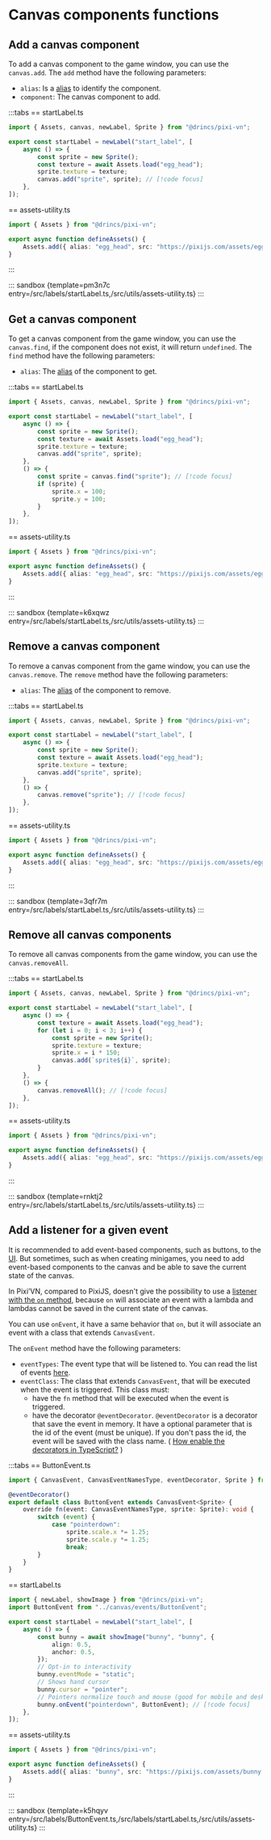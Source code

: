 # Canvas components functions

## Add a canvas component

To add a canvas component to the game window, you can use the `canvas.add`.
The `add` method have the following parameters:

* `alias`: Is a [alias](/start/canvas-alias.md) to identify the component.
* `component`: The canvas component to add.

:::tabs
== startLabel.ts

```ts
import { Assets, canvas, newLabel, Sprite } from "@drincs/pixi-vn";

export const startLabel = newLabel("start_label", [
    async () => {
        const sprite = new Sprite();
        const texture = await Assets.load("egg_head");
        sprite.texture = texture;
        canvas.add("sprite", sprite); // [!code focus]
    },
]);
```

== assets-utility.ts

```ts
import { Assets } from "@drincs/pixi-vn";

export async function defineAssets() {
    Assets.add({ alias: "egg_head", src: "https://pixijs.com/assets/eggHead.png" });
}
```

:::

::: sandbox {template=pm3n7c entry=/src/labels/startLabel.ts,/src/utils/assets-utility.ts}
:::

## Get a canvas component

To get a canvas component from the game window, you can use the `canvas.find`, if the component does not exist, it will return `undefined`.
The `find` method have the following parameters:

* `alias`: The [alias](/start/canvas-alias.md) of the component to get.

:::tabs
== startLabel.ts

```ts
import { Assets, canvas, newLabel, Sprite } from "@drincs/pixi-vn";

export const startLabel = newLabel("start_label", [
    async () => {
        const sprite = new Sprite();
        const texture = await Assets.load("egg_head");
        sprite.texture = texture;
        canvas.add("sprite", sprite);
    },
    () => {
        const sprite = canvas.find("sprite"); // [!code focus]
        if (sprite) {
            sprite.x = 100;
            sprite.y = 100;
        }
    },
]);
```

== assets-utility.ts

```ts
import { Assets } from "@drincs/pixi-vn";

export async function defineAssets() {
    Assets.add({ alias: "egg_head", src: "https://pixijs.com/assets/eggHead.png" });
}
```

:::

::: sandbox {template=k6xqwz entry=/src/labels/startLabel.ts,/src/utils/assets-utility.ts}
:::

## Remove a canvas component

To remove a canvas component from the game window, you can use the `canvas.remove`.
The `remove` method have the following parameters:

* `alias`: The [alias](/start/canvas-alias.md) of the component to remove.

:::tabs
== startLabel.ts

```ts
import { Assets, canvas, newLabel, Sprite } from "@drincs/pixi-vn";

export const startLabel = newLabel("start_label", [
    async () => {
        const sprite = new Sprite();
        const texture = await Assets.load("egg_head");
        sprite.texture = texture;
        canvas.add("sprite", sprite);
    },
    () => {
        canvas.remove("sprite"); // [!code focus]
    },
]);
```

== assets-utility.ts

```ts
import { Assets } from "@drincs/pixi-vn";

export async function defineAssets() {
    Assets.add({ alias: "egg_head", src: "https://pixijs.com/assets/eggHead.png" });
}
```

:::

::: sandbox {template=3qfr7m entry=/src/labels/startLabel.ts,/src/utils/assets-utility.ts}
:::

## Remove all canvas components

To remove all canvas components from the game window, you can use the `canvas.removeAll`.

:::tabs
== startLabel.ts

```ts
import { Assets, canvas, newLabel, Sprite } from "@drincs/pixi-vn";

export const startLabel = newLabel("start_label", [
    async () => {
        const texture = await Assets.load("egg_head");
        for (let i = 0; i < 3; i++) {
            const sprite = new Sprite();
            sprite.texture = texture;
            sprite.x = i * 150;
            canvas.add(`sprite${i}`, sprite);
        }
    },
    () => {
        canvas.removeAll(); // [!code focus]
    },
]);
```

== assets-utility.ts

```ts
import { Assets } from "@drincs/pixi-vn";

export async function defineAssets() {
    Assets.add({ alias: "egg_head", src: "https://pixijs.com/assets/eggHead.png" });
}
```

:::

::: sandbox {template=rnktj2 entry=/src/labels/startLabel.ts,/src/utils/assets-utility.ts}
:::

## Add a listener for a given event

It is recommended to add event-based components, such as buttons, to the [UI](/start/interface.md). But sometimes, such as when creating minigames, you need to add event-based components to the canvas and be able to save the current state of the canvas.

In Pixi’VN, compared to PixiJS, doesn't give the possibility to use a [listener with the `on` method](https://pixijs.com/8.x/examples/events/click), because `on` will associate an event with a lambda and lambdas cannot be saved in the current state of the canvas.

You can use `onEvent`, it have a same behavior that `on`, but it will associate an event with a class that extends `CanvasEvent`.

The `onEvent` method have the following parameters:

* `eventTypes`: The event type that will be listened to. You can read the list of events [here](https://pixijs.com/8.x/guides/components/interaction#event-types).
* `eventClass`: The class that extends `CanvasEvent`, that will be executed when the event is triggered. This class must:
  * have the `fn` method that will be executed when the event is triggered.
  * have the decorator `@eventDecorator`. `@eventDecorator` is a decorator that save the event in memory. It have a optional parameter that is the id of the event (must be unique). If you don't pass the id, the event will be saved with the class name. ( [How enable the decorators in TypeScript?](/start/getting-started#how-enable-the-decorators-in-typescript) )

:::tabs
== ButtonEvent.ts

```ts
import { CanvasEvent, CanvasEventNamesType, eventDecorator, Sprite } from "@drincs/pixi-vn";

@eventDecorator()
export default class ButtonEvent extends CanvasEvent<Sprite> {
    override fn(event: CanvasEventNamesType, sprite: Sprite): void {
        switch (event) {
            case "pointerdown":
                sprite.scale.x *= 1.25;
                sprite.scale.y *= 1.25;
                break;
        }
    }
}
```

== startLabel.ts

```ts
import { newLabel, showImage } from "@drincs/pixi-vn";
import ButtonEvent from "../canvas/events/ButtonEvent";

export const startLabel = newLabel("start_label", [
    async () => {
        const bunny = await showImage("bunny", "bunny", {
            align: 0.5,
            anchor: 0.5,
        });
        // Opt-in to interactivity
        bunny.eventMode = "static";
        // Shows hand cursor
        bunny.cursor = "pointer";
        // Pointers normalize touch and mouse (good for mobile and desktop)
        bunny.onEvent("pointerdown", ButtonEvent); // [!code focus]
    },
]);
```

== assets-utility.ts

```ts
import { Assets } from "@drincs/pixi-vn";

export async function defineAssets() {
    Assets.add({ alias: "bunny", src: "https://pixijs.com/assets/bunny.png" });
}
```

:::

::: sandbox {template=k5hqyv entry=/src/labels/ButtonEvent.ts,/src/labels/startLabel.ts,/src/utils/assets-utility.ts}
:::

<!-- TODO ### New component and not use PixiJS Components -->
<!-- TODO ### New method to add remove and find components -->
<!-- TODO ### New method to add listener -->
<!-- TODO ### access to PIXI.Application -->
